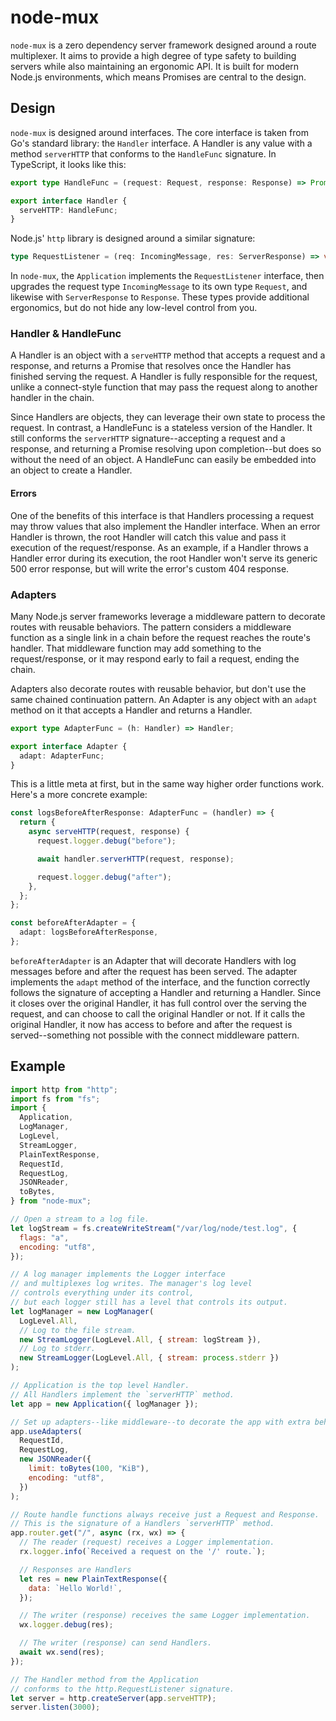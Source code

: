 # node-mux

`node-mux` is a zero dependency server framework designed around a route multiplexer. It aims to
provide a high degree of type safety to building servers while also maintaining an ergonomic API. It
is built for modern Node.js environments, which means Promises are central to the design.

## Design

`node-mux` is designed around interfaces. The core interface is taken from Go's standard library:
the `Handler` interface. A Handler is any value with a method `serverHTTP` that conforms to the
`HandleFunc` signature. In TypeScript, it looks like this:

```ts
export type HandleFunc = (request: Request, response: Response) => Promise<any>;

export interface Handler {
  serveHTTP: HandleFunc;
}
```

Node.js' `http` library is designed around a similar signature:

```ts
type RequestListener = (req: IncomingMessage, res: ServerResponse) => void;
```

In `node-mux`, the `Application` implements the `RequestListener` interface, then upgrades the
request type `IncomingMessage` to its own type `Request`, and likewise with `ServerResponse` to
`Response`. These types provide additional ergonomics, but do not hide any low-level control from
you.

### Handler & HandleFunc

A Handler is an object with a `serveHTTP` method that accepts a request and a response, and returns
a Promise that resolves once the Handler has finished serving the request. A Handler is fully
responsible for the request, unlike a connect-style function that may pass the request along to
another handler in the chain.

Since Handlers are objects, they can leverage their own state to process the request. In contrast, a
HandleFunc is a stateless version of the Handler. It still conforms the `serverHTTP`
signature--accepting a request and a response, and returning a Promise resolving upon
completion--but does so without the need of an object. A HandleFunc can easily be embedded into an
object to create a Handler.

#### Errors

One of the benefits of this interface is that Handlers processing a request may throw values that
also implement the Handler interface. When an error Handler is thrown, the root Handler will catch
this value and pass it execution of the request/response. As an example, if a Handler throws a
Handler error during its execution, the root Handler won't serve its generic 500 error response, but
will write the error's custom 404 response.

### Adapters

Many Node.js server frameworks leverage a middleware pattern to decorate routes with reusable
behaviors. The pattern considers a middleware function as a single link in a chain before the
request reaches the route's handler. That middleware function may add something to the
request/response, or it may respond early to fail a request, ending the chain.

Adapters also decorate routes with reusable behavior, but don't use the same chained continuation
pattern. An Adapter is any object with an `adapt` method on it that accepts a Handler and returns a
Handler.

```ts
export type AdapterFunc = (h: Handler) => Handler;

export interface Adapter {
  adapt: AdapterFunc;
}
```

This is a little meta at first, but in the same way higher order functions work. Here's a more
concrete example:

```ts
const logsBeforeAfterResponse: AdapterFunc = (handler) => {
  return {
    async serveHTTP(request, response) {
      request.logger.debug("before");

      await handler.serverHTTP(request, response);

      request.logger.debug("after");
    },
  };
};

const beforeAfterAdapter = {
  adapt: logsBeforeAfterResponse,
};
```

`beforeAfterAdapter` is an Adapter that will decorate Handlers with log messages before and after
the request has been served. The adapter implements the `adapt` method of the interface, and the
function correctly follows the signature of accepting a Handler and returning a Handler. Since it
closes over the original Handler, it has full control over the serving the request, and can choose
to call the original Handler or not. If it calls the original Handler, it now has access to before
and after the request is served--something not possible with the connect middleware pattern.

## Example

```js
import http from "http";
import fs from "fs";
import {
  Application,
  LogManager,
  LogLevel,
  StreamLogger,
  PlainTextResponse,
  RequestId,
  RequestLog,
  JSONReader,
  toBytes,
} from "node-mux";

// Open a stream to a log file.
let logStream = fs.createWriteStream("/var/log/node/test.log", {
  flags: "a",
  encoding: "utf8",
});

// A log manager implements the Logger interface
// and multiplexes log writes. The manager's log level
// controls everything under its control,
// but each logger still has a level that controls its output.
let logManager = new LogManager(
  LogLevel.All,
  // Log to the file stream.
  new StreamLogger(LogLevel.All, { stream: logStream }),
  // Log to stderr.
  new StreamLogger(LogLevel.All, { stream: process.stderr })
);

// Application is the top level Handler.
// All Handlers implement the `serverHTTP` method.
let app = new Application({ logManager });

// Set up adapters--like middleware--to decorate the app with extra behavior.
app.useAdapters(
  RequestId,
  RequestLog,
  new JSONReader({
    limit: toBytes(100, "KiB"),
    encoding: "utf8",
  })
);

// Route handle functions always receive just a Request and Response.
// This is the signature of a Handlers `serverHTTP` method.
app.router.get("/", async (rx, wx) => {
  // The reader (request) receives a Logger implementation.
  rx.logger.info(`Received a request on the '/' route.`);

  // Responses are Handlers
  let res = new PlainTextResponse({
    data: `Hello World!`,
  });

  // The writer (response) receives the same Logger implementation.
  wx.logger.debug(res);

  // The writer (response) can send Handlers.
  await wx.send(res);
});

// The Handler method from the Application
// conforms to the http.RequestListener signature.
let server = http.createServer(app.serveHTTP);
server.listen(3000);
```
